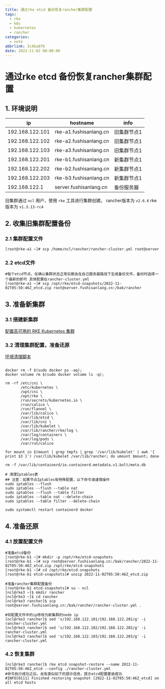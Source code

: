 ```yaml
---
title: 通过rke etcd 备份恢复rancher集群配置
tags:
  - rke
  - k8s
  - kubernetes
  - rancher
categories:
  - note
abbrlink: 3c4ba8f0
date: 2022-11-02 00:00:00
---
```



# 通过rke etcd 备份恢复rancher集群配置

## 1. 环境说明
ip|hostname|info
-|-|-
192.168.122.101|rke-a1.fushisanlang.cn|旧集群节点1
192.168.122.102|rke-a2.fushisanlang.cn|旧集群节点1
192.168.122.103|rke-a3.fushisanlang.cn|旧集群节点1
192.168.122.201|rke-b1.fushisanlang.cn|新集群节点1
192.168.122.202|rke-b2.fushisanlang.cn|新集群节点1
192.168.122.203|rke-b3.fushisanlang.cn|新集群节点1
192.168.122.1|server.fushisanlang.cn|备份服务器

旧集群通过 `ncl` 用户，使用 `rke` 工具进行集群创建。
rancher版本为 `v2.6.6`
rke版本为 `v1.3.13-rc4`


## 2. 收集旧集群配置备份
### 2.1 集群配置文件
```bash
[root@rke-a1 ~]# scp /home/ncl/rancher/rancher-cluster.yml root@server.fushisanlang.cn:/bak/rancher
```
### 2.2 etcd文件
```shell
#每个etcd节点，在确认集群状态正常后都会在自己服务器路径下生成备份文件，备份时选择一个最新的即可 具体配置在rancher-cluster.yml 
[root@rke-a1 ~]# scp /opt/rke/etcd-snapshots/2022-11-02T05:50:46Z_etcd.zip root@server.fushisanlang.cn:/bak/rancher
```

## 3. 准备新集群
### 3.1 搭建新集群
[配置高可用的 RKE Kubernetes 集群](https://docs.ranchermanager.rancher.io/zh/how-to-guides/new-user-guides/kubernetes-cluster-setup/rke1-for-rancher)

### 3.2 清理集群配置，准备还原


[环境清理脚本](https://docs.rancher.cn/docs/rancher2/cluster-admin/cleaning-cluster-nodes/_index)
```shell

docker rm -f $(sudo docker ps -aq);
docker volume rm $(sudo docker volume ls -q);

rm -rf /etc/cni \
       /etc/kubernetes \
       /opt/cni \
       /opt/rke \
       /run/secrets/kubernetes.io \
       /run/calico \
       /run/flannel \
       /var/lib/calico \
       /var/lib/etcd \
       /var/lib/cni \
       /var/lib/kubelet \
       /var/lib/rancher/rke/log \
       /var/log/containers \
       /var/log/pods \
       /var/run/calico

for mount in $(mount | grep tmpfs | grep '/var/lib/kubelet' | awk '{ print $3 }') /var/lib/kubelet /var/lib/rancher; do umount $mount; done

rm -f /var/lib/containerd/io.containerd.metadata.v1.bolt/meta.db

# 清理Iptables表
## 注意：如果节点Iptables有特殊配置，以下命令请谨慎操作
sudo iptables --flush
sudo iptables --flush --table nat
sudo iptables --flush --table filter
sudo iptables --table nat --delete-chain
sudo iptables --table filter --delete-chain
 
sudo systemctl restart containerd docker
```

## 4. 准备还原

### 4.1 放置配置文件
```shell 
#准备etcd备份
[root@rke-b1 ~]# mkdir -p /opt/rke/etcd-snapshots
[root@rke-b1 ~]# scp root@server.fushisanlang.cn:/bak/rancher/2022-11-02T05:50:46Z_etcd.zip /opt/rke/etcd-snapshots
[root@rke-b1 ~]# cd /opt/rke/etcd-snapshots
[root@rke-b1 etcd-snapshots]# unzip 2022-11-02T05:50:46Z_etcd.zip

#准备rancher集群配置备份
[root@rke-b1 etcd-snapshots]# su - ncl
[ncl@rke3 ~]$ mkdir rancher
[ncl@rke3 ~]$ cd rancher
[ncl@rke3 rancher]$ scp root@server.fushisanlang.cn:/bak/rancher/rancher-cluster.yml .

#将配置文件中的ip修改为新集群的node ip
[ncl@rke3 rancher]$ sed 's/192.168.122.101/192.168.122.201/g' -i rancher-cluster.yml
[ncl@rke3 rancher]$ sed 's/192.168.122.102/192.168.122.202/g' -i rancher-cluster.yml
[ncl@rke3 rancher]$ sed 's/192.168.122.103/192.168.122.203/g' -i rancher-cluster.yml

```
### 4.2 恢复集群
```shell
[ncl@rke3 rancher]$ rke etcd snapshot-restore --name 2022-11-02T05:50:46Z_etcd --config ./rancher-cluster.yml
#命令执行成功之后，会有类似如下的提示信息，提示etcd配置重装成功
#INFO[0111] Finished restoring snapshot [2022-11-02T05:50:46Z_etcd] on all etcd hosts 
```

